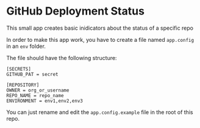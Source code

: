 # GitHub Deployment Status

This small app creates basic inidicators about the status of a specific repo

In order to make this app work, you have to create a file named `app.config` in an `env` folder.

The file should have the following structure:
```
[SECRETS]
GITHUB_PAT = secret

[REPOSITORY]
OWNER = org_or_username
REPO_NAME = repo_name
ENVIRONMENT = env1,env2,env3
```

You can just rename and edit the `app.config.example` file in the root of this repo.